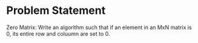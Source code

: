 Problem Statement
=================


Zero Matrix: Write an algorithm such that if an element in an MxN matrix is 0, its entire row and coluumn are set to 0.


